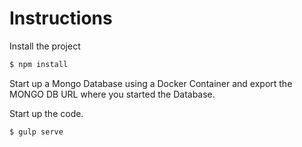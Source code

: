 # Instructions

Install the project


```bash
$ npm install
```

Start up a Mongo Database using a Docker Container and export the MONGO DB URL where you started the Database.


Start up the code.

```bash
$ gulp serve
```

```